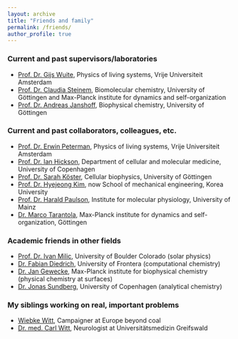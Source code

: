 ```yaml
---
layout: archive
title: "Friends and family"
permalink: /friends/
author_profile: true
---
```


### Current and past supervisors/laboratories

- [Prof. Dr. Gijs Wuite](https://www.gijswuite.com/), Physics of living systems, Vrije Universiteit Amsterdam
- [Prof. Dr. Claudia Steinem](https://www.uni-goettingen.de/de/213067.html), Biomolecular chemistry, University of Göttingen and Max-Planck institute for dynamics and self-organization
- [Prof. Dr. Andreas Janshoff](https://www.uni-goettingen.de/de/208570.html), Biophysical chemistry, University of Göttingen

### Current and past collaborators, colleagues, etc.

- [Prof. Dr. Erwin Peterman](https://www.nat.vu.nl/~erwinp/), Physics of living systems, Vrije Universiteit Amsterdam
- [Prof. Dr. Ian Hickson](https://icmm.ku.dk/english/research-groups/hickson-group/), Department of cellular and molecular medicine, University of Copenhagen
- [Prof. Dr. Sarah Köster](https://www.uni-goettingen.de/de/91107.html), Cellular biophysics, University of Göttingen
- [Prof. Dr. Hyejeong Kim](https://koreauniv.pure.elsevier.com/en/persons/hyejeong-kim), now School of mechanical engineering, Korea University
- [Prof. Dr. Harald Paulson](https://iabserv.biologie.uni-mainz.de/arbeitsgruppen/ag-paulsen/), Institute for molecular physiology, University of Mainz
- [Dr. Marco Tarantola](https://www.lfpn.ds.mpg.de/biophysics/home.html), Max-Planck institute for dynamics and self-organization, Göttingen

### Academic friends in other fields

- [Prof. Dr. Ivan Milic](https://experts.colorado.edu/display/fisid_164960), University of Boulder Colorado (solar physics)
- [Dr. Fabian Diedrich](https://fisica.ufro.cl/dr-fabian-dietrich.html), University of Frontera (computational chemistry)
- [Dr. Jan Gewecke](https://www.mpinat.mpg.de/person/33360/105969), Max-Planck institute for biophysical chemistry (physical chemistry at surfaces)
- [Dr. Jonas Sundberg](https://orbit.dtu.dk/en/persons/jonas-folke-sundberg), University of Copenhagen (analytical chemistry)

### My siblings working on real, important problems

- [Wiebke Witt](https://beyond-coal.eu/sitepersons/wiebke-witt/), Campaigner at Europe beyond coal
- [Dr. med. Carl Witt](https://www2.medizin.uni-greifswald.de/neurolog/klinik/mitarbeiter/dr-med-carl-witt/), Neurologist at Universitätsmedizin Greifswald
